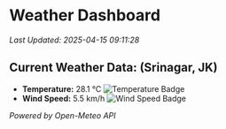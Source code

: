 
# Weather Dashboard

_Last Updated: 2025-04-15 09:11:28_

## Current Weather Data: (Srinagar, JK)
- **Temperature:** 28.1 °C ![Temperature Badge](https://img.shields.io/badge/Temperature-Medium%20Temp-green)
- **Wind Speed:** 5.5 km/h ![Wind Speed Badge](https://img.shields.io/badge/Wind%20Speed-Light%20Wind-blue)

*Powered by Open-Meteo API*
